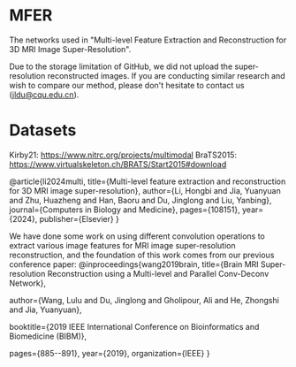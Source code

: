 # MFER
The networks used in "Multi-level Feature Extraction and Reconstruction for 3D MRI Image Super-Resolution".

Due to the storage limitation of GitHub, we did not upload the super-resolution reconstructed images. If you are conducting similar research and wish to compare our method, please don't hesitate to contact us (jldu@cqu.edu.cn). 

# Datasets
Kirby21: https://www.nitrc.org/projects/multimodal
BraTS2015: https://www.virtualskeleton.ch/BRATS/Start2015#download

@article{li2024multi,
  title={Multi-level feature extraction and reconstruction for 3D MRI image super-resolution},
  author={Li, Hongbi and Jia, Yuanyuan and Zhu, Huazheng and Han, Baoru and Du, Jinglong and Liu, Yanbing},
  journal={Computers in Biology and Medicine},
  pages={108151},
  year={2024},
  publisher={Elsevier}
}

We have done some work on using different convolution operations to extract various image features for MRI image super-resolution reconstruction, and the foundation of this work comes from our previous conference paper:
@inproceedings{wang2019brain,
  title={Brain MRI Super-resolution Reconstruction using a Multi-level and Parallel Conv-Deconv Network},
  
  author={Wang, Lulu and Du, Jinglong and Gholipour, Ali and He, Zhongshi and Jia, Yuanyuan},
  
  booktitle={2019 IEEE International Conference on Bioinformatics and Biomedicine (BIBM)},
  
  pages={885--891},
  year={2019},
  organization={IEEE}
}
